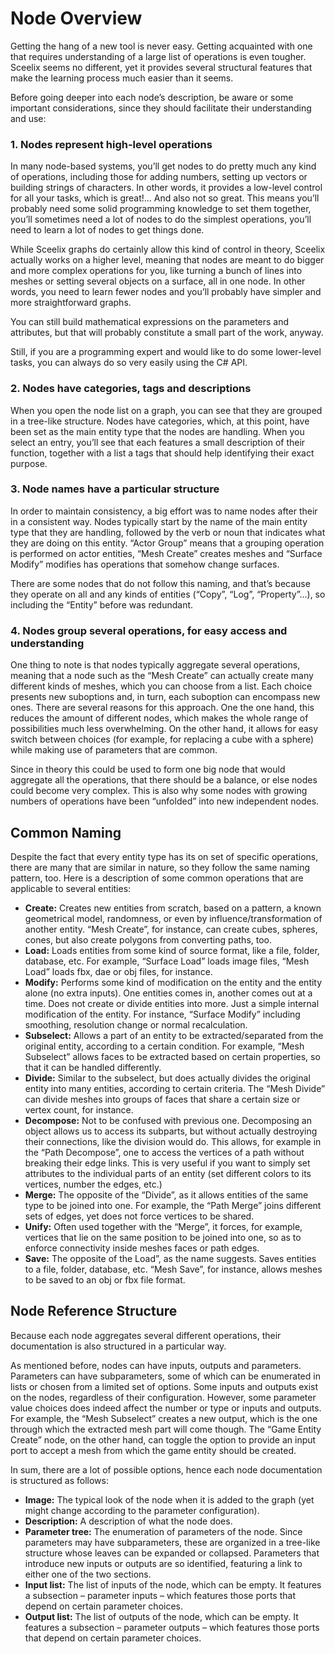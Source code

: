 # Node Overview



Getting the hang of a new tool is never easy. Getting acquainted with one that requires understanding of a large list of operations is even tougher. Sceelix seems no different, yet it provides several structural features that make the learning process much easier than it seems.

Before going deeper into each node’s description, be aware or some important considerations, since they should facilitate their understanding and use:

### 1. Nodes represent high-level operations

In many node-based systems, you’ll get nodes to do pretty much any kind of operations, including those for adding numbers, setting up vectors or building strings of characters. In other words, it provides a low-level control for all your tasks, which is great!… And also not so great. This means you’ll probably need some solid programming knowledge to set them together, you’ll sometimes need a lot of nodes to do the simplest operations, you’ll need to learn a lot of nodes to get things done.

While Sceelix graphs do certainly allow this kind of control in theory, Sceelix actually works on a higher level, meaning that nodes are meant to do bigger and more complex operations for you, like turning a bunch of lines into meshes or setting several objects on a surface, all in one node. In other words, you need to learn fewer nodes and you’ll probably have simpler and more straightforward graphs.

You can still build mathematical expressions on the parameters and attributes, but that will probably constitute a small part of the work, anyway.

Still, if you are a programming expert and would like to do some lower-level tasks, you can always do so very easily using the C# API.

### 2. Nodes have categories, tags and descriptions

When you open the node list on a graph, you can see that they are grouped in a tree-like structure. Nodes have categories, which, at this point, have been set as the main entity type that the nodes are handling. When you select an entry, you’ll see that each features a small description of their function, together with a list a tags that should help identifying their exact purpose.

### 3. Node names have a particular structure

In order to maintain consistency, a big effort was to name nodes after their in a consistent way. Nodes typically start by the name of the main entity type that they are handling, followed by the verb or noun that indicates what they are doing on this entity. “Actor Group” means that a grouping operation is performed on actor entities, “Mesh Create” creates meshes and “Surface Modify” modifies has operations that somehow change surfaces.

There are some nodes that do not follow this naming, and that’s because they operate on all and any kinds of entities (“Copy”, “Log”, “Property”…), so including the “Entity” before was redundant.

### 4. Nodes group several operations, for easy access and understanding

One thing to note is that nodes typically aggregate several operations, meaning that a node such as the “Mesh Create” can actually create many different kinds of meshes, which you can choose from a list. Each choice presents new suboptions and, in turn, each suboption can encompass new ones. There are several reasons for this approach. One the one hand, this reduces the amount of different nodes, which makes the whole range of possibilities much less overwhelming. On the other hand, it allows for easy switch between choices (for example, for replacing a cube with a sphere) while making use of parameters that are common.

Since in theory this could be used to form one big node that would aggregate all the operations, that there should be a balance, or else nodes could become very complex. This is also why some nodes with growing numbers of operations have been “unfolded” into new independent nodes.

## Common Naming

Despite the fact that every entity type has its on set of specific operations, there are many that are similar in nature, so they follow the same naming pattern, too. Here is a description of some common operations that are applicable to several entities:

* **Create:** Creates new entities from scratch, based on a pattern, a known geometrical model, randomness, or even by influence/transformation of another entity. “Mesh Create”, for instance, can create cubes, spheres, cones, but also create polygons from converting paths, too.
* **Load:** Loads entities from some kind of source format, like a file, folder, database, etc.  For example, “Surface Load” loads image files, “Mesh Load” loads fbx, dae or obj files, for instance.
* **Modify:** Performs some kind of modification on the entity and the entity alone (no extra inputs). One entities comes in, another comes out at a time. Does not create or divide entities into more. Just a simple internal modification of the entity. For instance, “Surface Modify” including smoothing, resolution change or normal recalculation.
* **Subselect:** Allows a part of an entity to be extracted/separated from the original entity, according to a certain condition. For example, “Mesh Subselect” allows faces to be extracted based on certain properties, so that it can be handled differently.
* **Divide:** Similar to the subselect, but does actually divides the original entity into many entities, according to certain criteria. The “Mesh Divide” can divide meshes into groups of faces that share a certain size or vertex count, for instance.
* **Decompose:** Not to be confused with previous one. Decomposing an object allows us to access its subparts, but without actually destroying their connections, like the division would do. This allows, for example in the “Path Decompose”, one to access the vertices of a path without breaking their edge links. This is very useful if you want to simply set attributes to the individual parts of an entity (set different colors to its vertices, number the edges, etc.)
* **Merge:** The opposite of the “Divide”, as it allows entities of the same type to be joined into one. For example, the “Path Merge” joins different sets of edges, yet does not force vertices to be shared.
* **Unify:** Often used together with the “Merge”, it forces, for example, vertices that lie on the same position to be joined into one, so as to enforce connectivity inside meshes faces or path edges.
* **Save:** The opposite of the Load”, as the name suggests. Saves entities to a file, folder, database, etc. “Mesh Save”, for instance, allows meshes to be saved to an obj or fbx file format.

## Node Reference Structure

Because each node aggregates several different operations, their documentation is also structured in a particular way.

As mentioned before, nodes can have inputs, outputs and parameters. Parameters can have subparameters, some of which can be enumerated in lists or chosen from a limited set of options. Some inputs and outputs exist on the nodes, regardless of their configuration. However, some parameter value choices does indeed affect the number or type or inputs and outputs. For example, the “Mesh Subselect” creates a new output, which is the one through which the extracted mesh part will come though. The “Game Entity Create” node, on the other hand, can toggle the option to provide an input port to accept a mesh from which the game entity should be created.

In sum, there are a lot of possible options, hence each node documentation is structured as follows:

* **Image:** The typical look of the node when it is added to the graph (yet might change according to the parameter configuration).
* **Description:** A description of what the node does.
* **Parameter tree:** The enumeration of parameters of the node. Since parameters may have subparameters, these are organized in a tree-like structure whose leaves can be expanded or collapsed. Parameters that introduce new inputs or outputs are so identified, featuring a link to either one of the two sections.
* **Input list:** The list of inputs of the node, which can be empty. It features a subsection – parameter inputs – which features those ports that depend on certain parameter choices.
* **Output list:** The list of outputs of the node, which can be empty. It features a subsection – parameter outputs – which features those ports that depend on certain parameter choices.